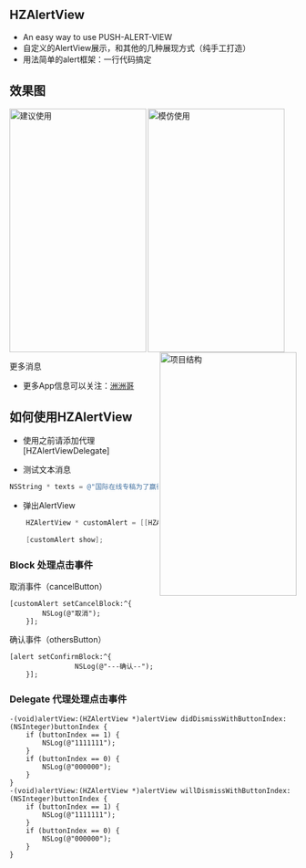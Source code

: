 
## HZAlertView
  * An easy way to use PUSH-ALERT-VIEW
  * 自定义的AlertView展示，和其他的几种展现方式（纯手工打造）
  * 用法简单的alert框架：一行代码搞定

## 效果图

  <img align="left" src="https://mmbiz.qlogo.cn/mmbiz/wFa30ADx7kLq0OYsfiacaDw1bZicnlnjticFD8SibSLSPicmorpT2klAc7nAv5hS441icHGhLOU7zdJlM4JIXmRgF7pQ/0?wx_fmt=gif" alt="建议使用" width="240" height="427"/>
  <img align="center" src="https://mmbiz.qlogo.cn/mmbiz/wFa30ADx7kLq0OYsfiacaDw1bZicnlnjticZn4elHLpJeHtsjpNwK6xyg6uWtzp9cnJgjYk40GOF8srUhMxJCxnzw/0?wx_fmt=gif" alt="模仿使用" width="240" height="427"/>
  <img align="right" src="https://mmbiz.qlogo.cn/mmbiz/wFa30ADx7kLq0OYsfiacaDw1bZicnlnjticTeKwpVfeibl77iaonMTIACtb38kiclJq3u3xYLVZhw9r5luqGgkDKzkWA/0?wx_fmt=jpeg" alt="项目结构" width="240" height="427"/>


更多消息
* 更多App信息可以关注：[洲洲哥](https://mmbiz.qlogo.cn/mmbiz/wFa30ADx7kLiboiaPKbKSTypo5VSAOShxYUf5zZ4JgQqadyy8J6GzHFvfAYicu5F8Ew0ngVibRM8qcaSxtjyX3blPA/0?wx_fmt=jpeg)

## <a id="如何使用HZAlertView"></a>如何使用HZAlertView

* 使用之前请添加代理[HZAlertViewDelegate]

* 测试文本消息
```objective-c
NSString * texts = @"国际在线专稿为了赢得比赛和价值2000美元（约合人民币12950元）的奖品，竟睡在临时搭在悉尼市最热闹的皮特街（Pitt Street）上空20米的临时帐篷中，令路人大跌眼镜。（杨柳）国际在线专稿：据英国《每日邮报》4月5日报道，新西兰一家户外装备品牌日前在澳大利亚举行名为“最狂野粉丝”的竞赛，25岁澳大利亚女子萨姆·米洛杰维奇（Sam Milojevic）为了赢得比赛和价值2000美元";
```

* 弹出AlertView

```objective-c
    HZAlertView * customAlert = [[HZAlertView alloc] initWithSystemTitle:L(@"ActionTitle") message:texts delegate:self cancelButtonTitle:L(@"Cancle") otherButtonTitles:L(@"Sure")];
    
    [customAlert show];
```

### Block 处理点击事件

取消事件（cancelButton）
```objc
[customAlert setCancelBlock:^{
        NSLog(@"取消");
    }];
```
确认事件（othersButton）
```objc
[alert setConfirmBlock:^{
                NSLog(@"---确认--");
    }];
```
### Delegate 代理处理点击事件

```objc
-(void)alertView:(HZAlertView *)alertView didDismissWithButtonIndex:(NSInteger)buttonIndex {
    if (buttonIndex == 1) {
        NSLog(@"1111111");
    }
    if (buttonIndex == 0) {
        NSLog(@"000000");
    }
}
-(void)alertView:(HZAlertView *)alertView willDismissWithButtonIndex:(NSInteger)buttonIndex {
    if (buttonIndex == 1) {
        NSLog(@"1111111");
    }
    if (buttonIndex == 0) {
        NSLog(@"000000");
    }
}
```
